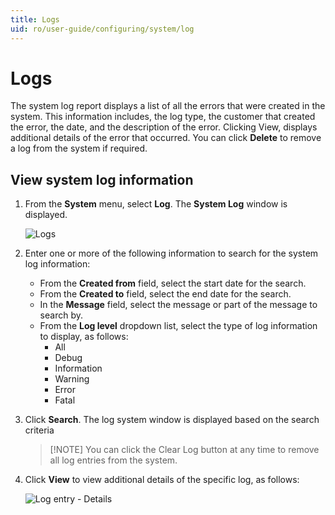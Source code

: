 ```yaml
---
title: Logs
uid: ro/user-guide/configuring/system/log
---
```


# Logs

The system log report displays a list of all the errors that were created in the system. This information includes, the log type, the customer that created the error, the date, and the description of the error. Clicking View, displays additional details of the error that occurred. You can click **Delete** to remove a log from the system if required.

## View system log information

1. From the **System** menu, select **Log**. The **System Log** window is displayed.
    
    ![Logs](_static/log/log.png)

2. Enter one or more of the following information to search for the system log information:
    
    * From the **Created from** field, select the start date for the search.
    * From the **Created to** field, select the end date for the search.
    * In the **Message** field, select the message or part of the message to search by.
    * From the **Log level** dropdown list, select the type of log information to display, as follows: 
      * All
      * Debug
      * Information
      * Warning
      * Error
      * Fatal
3. Click **Search**. The log system window is displayed based on the search criteria
    
    > [!NOTE] You can click the Clear Log button at any time to remove all log entries from the system.

4. Click **View** to view additional details of the specific log, as follows:
    
    ![Log entry - Details](_static/log/log-details.jpg)
